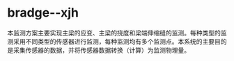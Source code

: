 # bradge--xjh
本监测方案主要实现主梁的应变、主梁的挠度和梁端伸缩缝的监测。每种类型的监测采用不同类型的传感器进行监测，每种监测均有多个监测点。本系统的主要目的是采集传感器的数据，并将传感器数据转换（计算）为监测物理量。



